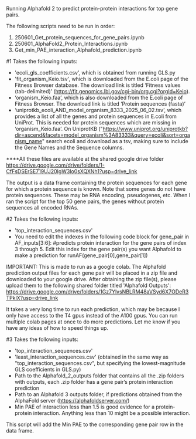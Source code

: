 Running Alphafold 2 to predict protein-protein interactions for top gene pairs.

The following scripts need to be run in order:
1.	250601_Get_protein_sequences_for_gene_pairs.ipynb
2.	250601_AlphaFold2_Protein_Interactions.ipynb
3.	Get_min_PAE_interaction_Alphafold_prediction.ipynb


#1 Takes the following inputs:
- 'ecoli_gls_coefficients.csv’, which is obtained from running GLS.py
- 'fit_organism_Keio.tsv', which is downloaded from the E.coli page of the Fitness Browser database. The download link is titled ‘Fitness values (tab-delimited)’ (https://fit.genomics.lbl.gov/cgi-bin/org.cgi?orgId=Keio).
- ‘organism_Keio.faa’, which is also downloaded from the E.coli page of Fitness Browser. The download link is titled ‘Protein sequences (fasta)’
- ‘uniprotkb_ecoli_AND_model_organism_8333_2025_06_02.tsv’, which provides a list of all the genes and protein sequences in E.coli from UniProt. This is needed for protein sequences which are missing in ‘organism_Keio.faa’. On UniprotKB ("https://www.uniprot.org/uniprotkb?dir=ascend&facets=model_organism%3A83333&query=ecoli&sort=organism_name" search ecoli and download as a tsv, making sure to include the Gene Names and the Sequence columns.

****All these files are available at the shared google drive folder https://drive.google.com/drive/folders/1-CfFsDSErSE719UJ20IgW3lo0sXQXNh1?usp=drive_link 

The output is a data frame containing the protein sequences for each gene for which a protein sequence is known. Note that some genes do not have protein sequences. These may be RNA encoding, pseudogenes, etc. When I ran the script for the top 50 gene pairs, the genes without protein sequences all encoded RNAs.

#2 Takes the following inputs:
- 'top_interaction_sequences.csv'
- You need to edit the indexes in the following code block 
for gene_pair in AF_inputs[3:6]:   #predicts protein interaction for the gene pairs of index 3 through 5. Edit this index for the gene pair(s) you want Alphafold to make a prediction for
     runAF(gene_pair[0],gene_pair[1])

IMPORTANT: This is made to run as a google colab. The Alphafold prediction output files for each gene pair will be placed in a zip file and downloaded to your google drive. After obtaining the zip file(s), please upload them to the following shared folder titled 'Alphafold Outputs': https://drive.google.com/drive/folders/1Gz7YlvsNBLRM48aVSyd6X7ODeR3TPklX?usp=drive_link

It takes a very long time to run each prediction, which may be because I only have access to the T4 gpus instead of the A100 gpus. You can run multiple colab pages at once to do more predictions. Let me know if you have any ideas of how to speed things up.

#3 Takes the following inputs:
- 'top_interaction_sequences.csv'
- 'least_interaction_sequences.csv' (obtained in the same way as "top_interaction_sequences.csv", but specifying the lowest-magnitude GLS coefficients in GLS.py)
- Path to the Alphafold_2_outputs folder that contains all the .zip folders with outputs, each .zip folder has a gene pair’s protein interaction prediction
- Path to an Alphafold 3 outputs folder, if predictions obtained from the AlphaFold server (https://alphafoldserver.com/)
- Min PAE of interaction less than 1.5 is good evidence for a protein-protein interaction. Anything less than 10 might be a possible interaction.

This script will add the Min PAE to the corresponding gene pair row in the data frame. 
